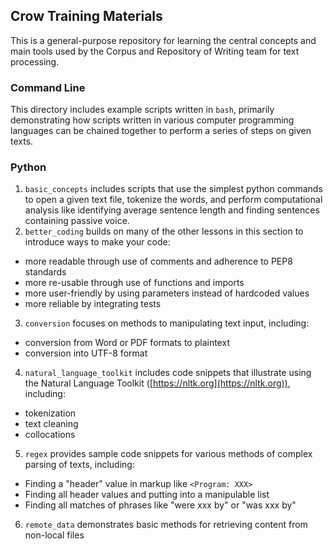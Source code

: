 ## Crow Training Materials
This is a general-purpose repository for learning the central concepts and main tools used by the Corpus and Repository of Writing team for text processing.

### Command Line
This directory includes example scripts written in `bash`, primarily demonstrating how scripts written in various computer programming languages can be chained together to perform a series of steps on given texts.

### Python
1. `basic_concepts` includes scripts that use the simplest python commands to open a given text file, tokenize the words, and perform computational analysis like identifying average sentence length and finding sentences containing passive voice.
2. `better_coding` builds on many of the other lessons in this section to introduce ways to make your code:
* more readable through use of comments and adherence to PEP8 standards
* more re-usable through use of functions and imports
* more user-friendly by using parameters instead of hardcoded values
* more reliable by integrating tests
3. `conversion` focuses on methods to manipulating text input, including:
* conversion from Word or PDF formats to plaintext
* conversion into UTF-8 format
4. `natural_language_toolkit` includes code snippets that illustrate using the Natural Language Toolkit ([https://nltk.org](https://nltk.org)), including:
* tokenization
* text cleaning
* collocations
5. `regex` provides sample code snippets for various methods of complex parsing of texts, including:
* Finding a "header" value in markup like `<Program: XXX>`
* Finding all header values and putting into a manipulable list
* Finding all matches of phrases like "were xxx by" or "was xxx by"
6. `remote_data` demonstrates basic methods for retrieving content from non-local files
